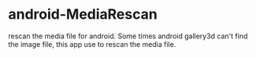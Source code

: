 android-MediaRescan
===================

rescan the media file for android. Some times android gallery3d can't find the image file, this app use to rescan the media file.
